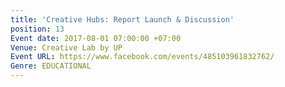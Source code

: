 ```yaml
---
title: 'Creative Hubs: Report Launch & Discussion'
position: 13
Event date: 2017-08-01 07:00:00 +07:00
Venue: Creative Lab by UP
Event URL: https://www.facebook.com/events/485103961832762/
Genre: EDUCATIONAL
---
```



